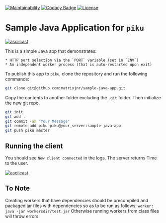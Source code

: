 [![Maintainability](https://api.codeclimate.com/v1/badges/520ac2553825760697b9/maintainability)](https://codeclimate.com/github/matrixjnr/sample-java-app/maintainability)
[![Codacy Badge](https://api.codacy.com/project/badge/Grade/be19b2d010bb4034b7b7c6139541a879)](https://app.codacy.com/app/matrixjnr/sample-java-app?utm_source=github.com&utm_medium=referral&utm_content=matrixjnr/sample-java-app&utm_campaign=Badge_Grade_Dashboard)
[![License](https://img.shields.io/badge/License-Apache%202.0-blue.svg)](https://opensource.org/licenses/Apache-2.0)

# Sample Java Application for `piku`

[![asciicast](https://asciinema.org/a/263991.svg)](https://asciinema.org/a/263991)

This is a simple Java app that demonstrates:

	* HTTP port selection via the `PORT` variable (set in `ENV`)
	* An independent worker process (that is auto-restarted upon exit) 

To publish this app to `piku`, clone the repository and run the following commands:

```bash
git clone git@github.com:matrixjnr/sample-java-app.git
```
Copy the contents to another folder excluding the `.git` folder.
Then initialize the new git repo.

```bash
git init
git add .
git commit -am "Your Message"
git remote add piku piku@your_server:sample-java-app
git push piku master
```
## Running the client

You should see `New client connected` in the logs.
The server returns Time to the user.

[![asciicast](https://asciinema.org/a/263980.svg)](https://asciinema.org/a/263980)

## To Note
Creating workers that have dependencies should be precompiled and packaged jar files with dependencies so as to be run as follows:
`worker: java -jar workersdir/test.jar`
Otherwise running workers from class files will throw errors.